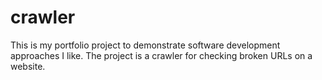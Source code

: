 # crawler
This is my portfolio project to demonstrate software development approaches I like.  The project is a crawler for checking broken URLs on a website.
